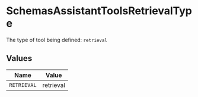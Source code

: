 # SchemasAssistantToolsRetrievalType

The type of tool being defined: `retrieval`


## Values

| Name        | Value       |
| ----------- | ----------- |
| `RETRIEVAL` | retrieval   |